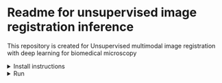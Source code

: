 # Readme for unsupervised image registration inference


This repository is created for Unsupervised multimodal image registration with deep learning for biomedical microscopy 

<details>
<summary>Install instructions </summary>

## Setup a python enviroment
create a virutal enviroment with python version 3.6

Activate the virtualenv, and 

```
pip install  -r requirements.txt
```
## download models
Download models for cut and SuperPoint

## Images

Use the example images in the Images/A and Images/B folder

or download the full datasets from
https://zenodo.org/record/8162985
and preprocess them

</details>

<details>
<summary>Run</summary>


## Run

Start the pipeline with arguments:
Cut model path: where latest_net.G is located
SuperPoint model path, where saved_model.pb is located
Image A path
Image B path



### Example

```

python3 run_pipeline.py "./models/cut/cut_unaligned_resize/" "./models/sp/sp_v6/" "./Images/A/p1_wA1_t1_m9_c1_z0_l1_o0_1.png" "Images/B/p1_wA1_t1_m9_c1_z0_l1_o0_1.png"

```

</details>